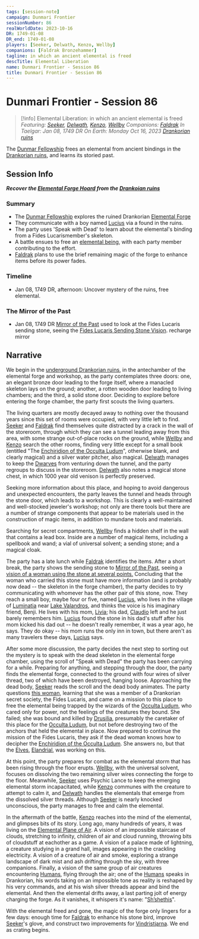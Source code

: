 ```yaml
---
tags: [session-note]
campaign: Dunmari Frontier
sessionNumber: 86
realWorldDate: 2023-10-16
DR: 1749-01-08
DR_end: 1749-01-08
players: [Seeker, Delwath, Kenzo, Wellby]
companions: [Faldrak Bronzehammer]
tagline: in which an ancient elemental is freed
descTitle: Elemental Liberation
name: Dunmari Frontier - Session 86
title: Dunmari Frontier - Session 86
---
```

# Dunmari Frontier - Session 86

>[!info] Elemental Liberation: in which an ancient elemental is freed
> *Featuring: [Seeker](<../../../people/pcs/dunmar-fellowship/seeker.md>), [Delwath](<../../../people/pcs/dunmar-fellowship/delwath.md>), [Kenzo](<../../../people/pcs/dunmar-fellowship/kenzo.md>), [Wellby](<../../../people/pcs/dunmar-fellowship/wellby.md>)*
> *Companions: [Faldrak](<../../../people/dwarves/faldrak-bronzehammer.md>)*
> *In Taelgar: Jan 08, 1749 DR*
> *On Earth: Monday Oct 16, 2023*
> *[Drankorian ruins](<../../../gazetteer/western-green-sea/cymea/elemental-forge.md>)*

The [Dunmar Fellowship](<../../../people/pcs/dunmar-fellowship/dunmar-fellowship.md>) frees an elemental from ancient bindings in the [Drankorian ruins](<../../../gazetteer/western-green-sea/cymea/elemental-forge.md>), and learns its storied past.

## Session Info

***Recover the [Elemental Forge Hoard](<../treasure/elemental-forge-hoard.md>) from the [Drankoian ruins](<../../../gazetteer/western-green-sea/cymea/elemental-forge.md>)***
### Summary
- The [Dunmar Fellowship](<../../../people/pcs/dunmar-fellowship/dunmar-fellowship.md>) explores the ruined Drankorian [Elemental Forge](<../../../gazetteer/western-green-sea/cymea/elemental-forge.md>)
- They communicate with a boy named [Lucius](<../../../people/chardonians/lucius.md>) via a found in the ruins.
- The party uses 'Speak with Dead' to learn about the elemental's binding from a Fides Lucarismember's skeleton.
- A battle ensues to free an [elemental being](<../../../people/extraplanar-powers/shshethis.md>), with each party member contributing to the effort.
- [Faldrak](<../../../people/dwarves/faldrak-bronzehammer.md>) plans to use the brief remaining magic of the forge to enhance items before its power fades.
### Timeline
- Jan 08, 1749 DR, afternoon: Uncover mystery of the ruins, free elemental.
### The Mirror of the Past
 - Jan 08, 1749 DR [Mirror of the Past](<../treasure/notable-items/mirror-of-the-past.md>) used to look at the Fides Lucaris sending stone, seeing the [Fides Lucaris Sending Stone Vision](<../mirror-visions/fides-lucaris-sending-stone-vision.md>). recharge mirror

## Narrative
We begin in the [underground Drankorian ruins](<../../../gazetteer/western-green-sea/cymea/elemental-forge.md>), in the antechamber of the elemental forge and workshop, as the party contemplates three doors: one, an elegant bronze door leading to the forge itself, where a manacled skeleton lays on the ground; another, a rotten wooden door leading to living chambers; and the third, a solid stone door. Deciding to explore before entering the forge chamber, the party first scouts the living quarters. 

The living quarters are mostly decayed away to nothing over the thousand years since this set of rooms were occupied, with very little left to find. [Seeker](<../../../people/pcs/dunmar-fellowship/seeker.md>) and [Faldrak](<../../../people/dwarves/faldrak-bronzehammer.md>) find themselves quite distracted by a crack in the wall of the storeroom, through which they can see a tunnel leading away from this area, with some strange out-of-place rocks on the ground, while [Wellby](<../../../people/pcs/dunmar-fellowship/wellby.md>) and [Kenzo](<../../../people/pcs/dunmar-fellowship/kenzo.md>) search the other rooms, finding very little except for a small book (entitled "The [Enchiridion of the Occulta Ludum](<../../../things/books/enchiridion-of-the-occulta-ludum.md>)", otherwise blank, and clearly magical) and a silver water pitcher, also magical. [Delwath](<../../../people/pcs/dunmar-fellowship/delwath.md>) manages to keep the [Dwarves](<../../../species/children-of-the-embodied-gods/dwarves/dwarves.md>) from venturing down the tunnel, and the party regroups to discuss in the storeroom. [Delwath](<../../../people/pcs/dunmar-fellowship/delwath.md>) also notes a magical stone chest, in which 1000 year old venison is perfectly preserved. 

Seeking more information about this place, and hoping to avoid dangerous and unexpected encounters, the party leaves the tunnel and heads through the stone door, which leads to a workshop. This is clearly a well-maintained and well-stocked jeweler's workshop; not only are there tools but there are a number of strange components that appear to be materials used in the construction of magic items, in addition to mundane tools and materials. 

Searching for secret compartments, [Wellby](<../../../people/pcs/dunmar-fellowship/wellby.md>) finds a hidden shelf in the wall that contains a lead box. Inside are a number of magical items, including a spellbook and wand; a vial of universal solvent; a sending stone; and a magical cloak. 

The party has a late lunch while [Faldrak](<../../../people/dwarves/faldrak-bronzehammer.md>) identifies the items. After a short break, the party shows the sending stone to [Mirror of the Past](<../treasure/notable-items/mirror-of-the-past.md>), seeing a [vision of a woman using the stone at several points.](<../mirror-visions/fides-lucaris-sending-stone-vision.md>) Concluding that the woman who carried this stone must have more information (and is probably now dead -- the skeleton in the forge chamber), the party decides to try communicating with whomever has the other pair of this stone, now. They reach a small boy, maybe four or five, named [Lucius](<../../../people/chardonians/lucius.md>), who lives in the village of [Luminatia](<../../../gazetteer/west-coast/chardonian-empire/luminatia.md>) near [Lake Valandros](<../../../gazetteer/chasa-nahadi-watershed/lake-valandros.md>), and thinks the voice is his imaginary friend, Benji. He lives with his mom, [Livia](<../../../people/chardonians/livia.md>); his dad, [Claudio](<../../../people/chardonians/claudio.md>) left and he just barely remembers him. [Lucius](<../../../people/chardonians/lucius.md>) found the stone in his dad's stuff after his mom kicked his dad out -- he doesn't really remember, it was a year ago, he says. They do okay -- his mom runs the only inn in town, but there aren't as many travelers these days, [Lucius](<../../../people/chardonians/lucius.md>) says. 

After some more discussion, the party decides the next step to sorting out the mystery is to speak with the dead skeleton in the elemental forge chamber, using the scroll of "Speak with Dead" the party has been carrying for a while. Preparing for anything, and stepping through the door, the party finds the elemental forge, connected to the ground with four wires of silver thread, two of which have been destroyed, hanging loose. Approaching the dead body, [Seeker](<../../../people/pcs/dunmar-fellowship/seeker.md>) reads the scroll and the dead body animates. The party questions [this woman](<../../../people/historical-figures/fides-lucaris-spy.md>), learning that she was a member of a Drankorian secret society, the Fides Lucaris, and came on a mission to this place to free the elemental being trapped by the wizards of the [Occulta Ludum](<../../../groups/drankorian-societies/occulta-ludum.md>), who cared only for power, not the feelings of the creatures they bound. She failed; she was bound and killed by [Drusilia](<../../../people/historical-figures/drusilia.md>), presumably the caretaker of this place for the [Occulta Ludum](<../../../groups/drankorian-societies/occulta-ludum.md>), but not before destroying two of the anchors that held the elemental in place. Now prepared to continue the mission of the Fides Lucaris, they ask if the dead woman knows how to decipher the [Enchiridion of the Occulta Ludum](<../../../things/books/enchiridion-of-the-occulta-ludum.md>). She answers no, but that the [Elves](<../../../species/children-of-the-embodied-gods/elves/elves.md>), [Elandrial](<../../../people/elves/elandrial.md>), was working on this. 

At this point, the party prepares for combat as the elemental storm that has been rising through the floor erupts. [Wellby](<../../../people/pcs/dunmar-fellowship/wellby.md>), with the universal solvent, focuses on dissolving the two remaining silver wires connecting the forge to the floor. Meanwhile, [Seeker](<../../../people/pcs/dunmar-fellowship/seeker.md>) uses Psychic Lance to keep the emerging elemental storm incapacitated, while [Kenzo](<../../../people/pcs/dunmar-fellowship/kenzo.md>) communes with the creature to attempt to calm it, and [Delwath](<../../../people/pcs/dunmar-fellowship/delwath.md>) handles the elementals that emerge from the dissolved silver threads. Although [Seeker](<../../../people/pcs/dunmar-fellowship/seeker.md>) is nearly knocked unconscious, the party manages to free and calm the elemental. 

In the aftermath of the battle, [Kenzo](<../../../people/pcs/dunmar-fellowship/kenzo.md>) reaches into the mind of the elemental, and glimpses bits of its story. Long ago, many hundreds of years, it was living on the [Elemental Plane of Air](<../../../cosmology/multiverse/energy-realms/elemental-realms/elemental-plane-of-air.md>). A vision of an impossible staircase of clouds, stretching to infinity, children of air and cloud running, throwing bits of cloudstuff at eachother as a game. A vision of a palace made of lightning, a creature studying in a grand hall, images appearing in the crackling electricity. A vision of a creature of air and smoke, exploring a strange landscape of dark mist and ash drifting through the sky, with three companions. Finally, a vision of the same group of air creatures encountering [Humans](<../../../species/children-of-divine-creation/humans/humans.md>), flying through the air; one of the [Humans](<../../../species/children-of-divine-creation/humans/humans.md>) speaks in Drankorian, his words taking on an impossible tone as reality is reshaped by his very commands, and at his wish silver threads appear and bind the elemental. And then the elemental drifts away, a last parting jolt of energy charging the forge. As it vanishes, it whispers it's name: "[Sh’shethis](<../../../people/extraplanar-powers/shshethis.md>)".

With the elemental freed and gone, the magic of the forge only lingers for a few days: enough time for [Faldrak](<../../../people/dwarves/faldrak-bronzehammer.md>) to enhance his stone bird, improve [Seeker](<../../../people/pcs/dunmar-fellowship/seeker.md>)'s glove, and construct two improvements for [Vindristjarna](<../../../things/ships/vindristjarna.md>). We end as crating begins. 
